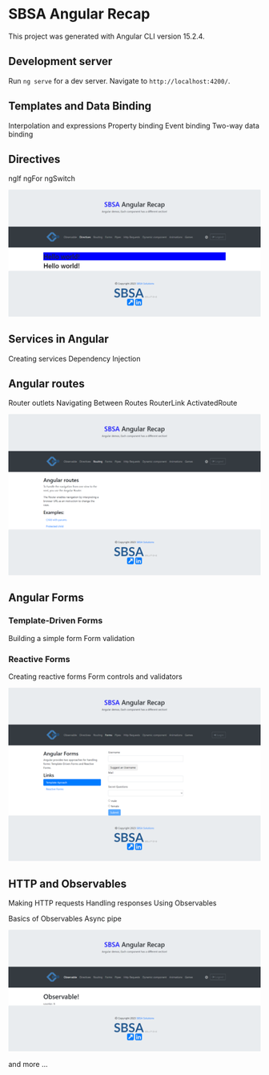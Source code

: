 # SBSA Angular Recap

This project was generated with Angular CLI version 15.2.4.

## Development server

Run `ng serve` for a dev server. Navigate to `http://localhost:4200/`.

## Templates and Data Binding

Interpolation and expressions
Property binding
Event binding
Two-way data binding

## Directives

ngIf
ngFor
ngSwitch

![Screenshot of a directives section.](/images/directives.png)

## Services in Angular

Creating services
Dependency Injection

## Angular routes

Router outlets
Navigating Between Routes
RouterLink
ActivatedRoute

![Screenshot of a routes section.](/images/angular-routes.png)

## Angular Forms

### Template-Driven Forms

Building a simple form
Form validation

### Reactive Forms

Creating reactive forms
Form controls and validators

![Screenshot of a forms section.](/images/forms.png)

## HTTP and Observables

Making HTTP requests
Handling responses
Using Observables

Basics of Observables
Async pipe

![Screenshot of a http client and observables section.](/images/observables.png)

and more ...
